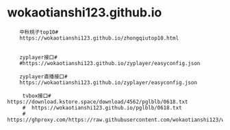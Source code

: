 # wokaotianshi123.github.io
        中秋桃子top10# 
        https://wokaotianshi123.github.io/zhongqiutop10.html


        zyplayer接口# 
        #https://wokaotianshi123.github.io/zyplayer/easyconfig.json 

        zyplayer直播接口# 
        https://wokaotianshi123.github.io/zyplayer/easyconfig.json

         tvbox接口# https://download.kstore.space/download/4562/pglblb/0618.txt 
         #  https://wokaotianshi123.github.io/pglblb/0618.txt
         #  https://ghproxy.com/https://raw.githubusercontent.com/wokaotianshi123/wokaotianshi123.github.io/main/pglblb/0618.txt
